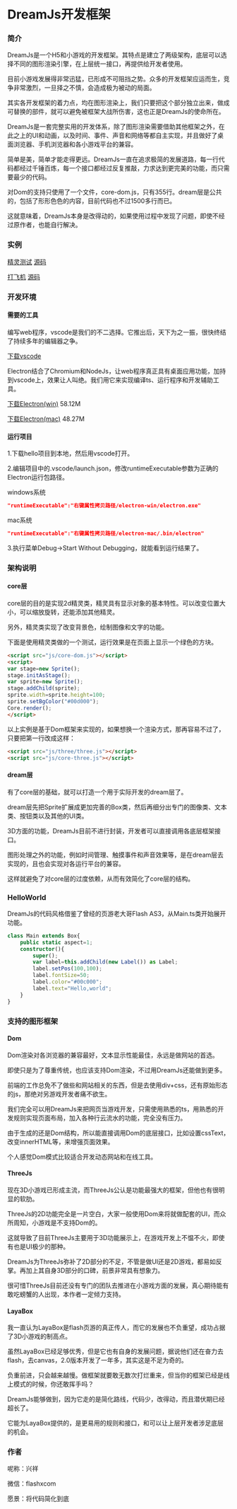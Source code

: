 DreamJs开发框架
========
### 简介 ###

DreamJs是一个H5和小游戏的开发框架。其特点是建立了两级架构，底层可以选择不同的图形渲染引擎，在上层统一接口，再提供给开发者使用。

目前小游戏发展得非常迅猛，已形成不可阻挡之势。众多的开发框架应运而生，竞争非常激烈，一旦择之不慎，会造成极为被动的局面。

其实各开发框架的着力点，均在图形渲染上，我们只要把这个部分独立出来，做成可替换的部件，就可以避免被框架大战所伤害，这也正是DreamJs的使命所在。

DreamJs是一套完整实用的开发体系，除了图形渲染需要借助其他框架之外，在此之上的UI和动画，以及时间、事件、声音和网络等都自主实现，并且做好了桌面浏览器、手机浏览器和各小游戏平台的兼容。

简单是美，简单才能走得更远。DreamJs一直在追求极简的发展道路，每一行代码都经过千锤百炼，每一个接口都经过反复推敲，力求达到更完美的功能，而只需要最少的代码。

对Dom的支持只使用了一个文件，core-dom.js，只有355行。dream层是公共的，包括了形形色色的内容，目前代码也不过1500多行而已。

这就意味着，DreamJs本身是改得动的，如果使用过程中发现了问题，即使不经过原作者，也能自行解决。

### 实例 ###

[精灵测试](http://dreamjs8.com/examples/sprite-test?_blank) [源码](http://dreamjs8.com/downloads/examples/sprite-test.zip)

[打飞机](http://dreamjs8.com/examples/plane?_blank) [源码](http://dreamjs8.com/downloads/examples/plane.zip)

### 开发环境 ###

#### 需要的工具 ####

编写web程序，vscode是我们的不二选择。它推出后，天下为之一振，很快终结了持续多年的编辑器之争。

[下载vscode](https://code.visualstudio.com)

Electron结合了Chromium和NodeJs，让web程序真正具有桌面应用功能，加持到vscode上，效果让人叫绝。我们用它来实现编译ts、运行程序和开发辅助工具。

[下载Electron(win)](http://dreamjs8.com/downloads/electron-win.zip) 58.12M

[下载Electron(mac)](http://dreamjs8.com/downloads/electron-mac.zip) 48.27M

#### 运行项目 ####

1.下载hello项目到本地，然后用vscode打开。

2.编辑项目中的.vscode/launch.json，修改runtimeExecutable参数为正确的Electron运行包路径。

windows系统
```json
"runtimeExecutable":"右键属性拷贝路径/electron-win/electron.exe"
```
mac系统
```json
"runtimeExecutable":"右键属性拷贝路径/electron-mac/.bin/electron"
```

3.执行菜单Debug->Start Without Debugging，就能看到运行结果了。

### 架构说明 ###

#### core层 ####

core层的目的是实现2d精灵类，精灵具有显示对象的基本特性。可以改变位置大小，可以缩放旋转，还能添加其他精灵。

另外，精灵类实现了改变背景色，绘制图像和文字的功能。

下面是使用精灵类做的一个测试，运行效果是在页面上显示一个绿色的方块。

```html
<script src="js/core-dom.js"></script>
<script>
var stage=new Sprite();
stage.initAsStage();
var sprite=new Sprite();
stage.addChild(sprite);
sprite.width=sprite.height=100;
sprite.setBgColor("#00d000");
Core.render();
</script>
```

以上实例是基于Dom框架来实现的，如果想换一个渲染方式，那再容易不过了，只要把第一行改成这样：

```html
<script src="js/three/three.js"></script>
<script src="js/core-three.js"></script>
```

#### dream层 ####

有了core层的基础，就可以打造一个用于实际开发的dream层了。

dream层先把Sprite扩展成更加完善的Box类，然后再细分出专门的图像类、文本类、按钮类以及其他的UI类。

3D方面的功能，DreamJs目前不进行封装，开发者可以直接调用各底层框架接口。

图形处理之外的功能，例如时间管理、触摸事件和声音效果等，是在dream层去实现的，且也会实现对各运行平台的兼容。

这样就避免了对core层的过度依赖，从而有效简化了core层的结构。

### HelloWorld ###

DreamJs的代码风格借鉴了曾经的页游老大哥Flash AS3，从Main.ts类开始展开功能。

```typescript
class Main extends Box{
    public static aspect=1;
    constructor(){
        super();
        var label=this.addChild(new Label()) as Label;
        label.setPos(100,100);
        label.fontSize=50;
        label.color="#00c000";
        label.text="Hello,world";
    }
}
```

### 支持的图形框架 ###

#### Dom ####

Dom渲染对各浏览器的兼容最好，文本显示性能最佳，永远是做网站的首选。

即使只是为了尊重传统，也应该支持Dom渲染，不过用DreamJs还能做到更多。

前端的工作总免不了做些和网站相关的东西，但是去使用div+css，还有原始形态的js，那绝对另游戏开发者痛不欲生。

我们完全可以用DreamJs来把网页当游戏开发，只需使用熟悉的ts，用熟悉的开发规则实现页面布局，加入各种行云流水的功能，完全没有压力。

由于生成的还是Dom结构，所以能直接调用Dom的底层接口，比如设置cssText，改变innerHTML等，来增强页面效果。

个人感觉Dom模式比较适合开发动态网站和在线工具。

#### ThreeJs ####

现在3D小游戏已形成主流，而ThreeJs公认是功能最强大的框架，但他也有很明显的软肋。

ThreeJs的2D功能完全是一片空白，大家一般使用Dom来将就做配套的UI，而众所周知，小游戏是不支持Dom的。

这就导致了目前ThreeJs主要用于3D功能展示上，在游戏开发上不愠不火，即使有也是UI极少的那种。

DreamJs为ThreeJs弥补了2D部分的不足，不管是做UI还是2D游戏，都易如反掌。再加上其自身3D部分的口碑，前景非常具有想象力。

很可惜ThreeJs目前还没有专门的团队去推进在小游戏方面的发展，真心期待能有敢吃螃蟹的人出现，本作者一定倾力支持。

#### LayaBox ####

我一直认为LayaBox是flash页游的真正传人，而它的发展也不负重望，成功占据了3D小游戏的制高点。

虽然LayaBox已经足够优秀，但是它也有自身的发展问题，据说他们还在奋力去flash，去canvas，2.0版本开发了一年多，其实这是不足为奇的。

负重前进，只会越来越慢。做框架就要敢无数次打烂重来，但当你的框架已经是线上模式的时候，你还敢挥手吗？

DreamJs能够做到，因为它走的是简化路线，代码少，改得动，而且潜伏期已经超长了。

它能为LayaBox提供的，是更易用的规则和接口，和可以让上层开发者涉足底层的机会。

### 作者 ###

呢称：兴祥

微信：flashxcom

愿景：将代码简化到底